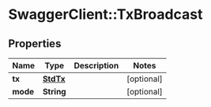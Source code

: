 # SwaggerClient::TxBroadcast

## Properties
Name | Type | Description | Notes
------------ | ------------- | ------------- | -------------
**tx** | [**StdTx**](StdTx.md) |  | [optional] 
**mode** | **String** |  | [optional] 


